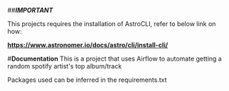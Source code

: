 ##***IMPORTANT*** 

This projects requires the installation of AstroCLI, refer to below link on how:

**https://www.astronomer.io/docs/astro/cli/install-cli/**


#**Documentation**
This is a project that uses Airflow to automate getting a random spotify artist's top album/track

Packages used can be inferred in the requirements.txt
